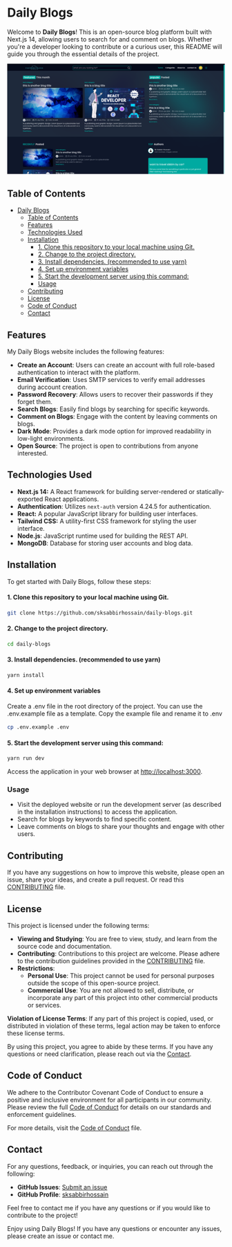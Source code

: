 # Daily Blogs

Welcome to **Daily Blogs**! This is an open-source blog platform built with Next.js 14, allowing users to search for and comment on blogs. Whether you're a developer looking to contribute or a curious user, this README will guide you through the essential details of the project.

![Alt text](./public/Daily-Blogs.png)

## Table of Contents

- [Daily Blogs](#daily-blogs)
  - [Table of Contents](#table-of-contents)
  - [Features](#features)
  - [Technologies Used](#technologies-used)
  - [Installation](#installation)
      - [1. Clone this repository to your local machine using Git.](#1-clone-this-repository-to-your-local-machine-using-git)
      - [2. Change to the project directory.](#2-change-to-the-project-directory)
      - [3. Install dependencies. (recommended to use yarn)](#3-install-dependencies-recommended-to-use-yarn)
      - [4. Set up environment variables](#4-set-up-environment-variables)
      - [5. Start the development server using this command:](#5-start-the-development-server-using-this-command)
    - [Usage](#usage)
  - [Contributing](#contributing)
  - [License](#license)
  - [Code of Conduct](#code-of-conduct)
  - [Contact](#contact)

## Features

My Daily Blogs website includes the following features:

- **Create an Account**: Users can create an account with full role-based authentication to interact with the platform.
- **Email Verification**: Uses SMTP services to verify email addresses during account creation.
- **Password Recovery**: Allows users to recover their passwords if they forget them.
- **Search Blogs**: Easily find blogs by searching for specific keywords.
- **Comment on Blogs**: Engage with the content by leaving comments on blogs.
- **Dark Mode**: Provides a dark mode option for improved readability in low-light environments.
- **Open Source**: The project is open to contributions from anyone interested.

## Technologies Used

- **Next.js 14:** A React framework for building server-rendered or statically-exported React applications.
- **Authentication**: Utilizes `next-auth` version 4.24.5 for authentication.
- **React:** A popular JavaScript library for building user interfaces.
- **Tailwind CSS:** A utility-first CSS framework for styling the user interface.
- **Node.js**: JavaScript runtime used for building the REST API.
- **MongoDB**: Database for storing user accounts and blog data.

## Installation

To get started with Daily Blogs, follow these steps:

#### 1. Clone this repository to your local machine using Git.

```bash
git clone https://github.com/sksabbirhossain/daily-blogs.git
```

#### 2. Change to the project directory.

```bash
cd daily-blogs
```

#### 3. Install dependencies. (recommended to use yarn)

```bash
yarn install
```

#### 4. Set up environment variables

Create a .env file in the root directory of the project. You can use the .env.example file as a template. Copy the example file and rename it to .env

```bash
cp .env.example .env
```

#### 5. Start the development server using this command:

```bash
yarn run dev
```

Access the application in your web browser at [http://localhost:3000](http://localhost:3000).

### Usage

- Visit the deployed website or run the development server (as described in the installation instructions) to access the application.
- Search for blogs by keywords to find specific content.
- Leave comments on blogs to share your thoughts and engage with other users.

## Contributing

If you have any suggestions on how to improve this website, please open an issue, share your ideas, and create a pull request. Or read this [CONTRIBUTING](CONTRIBUTING.md) file.

## License

This project is licensed under the following terms:

- **Viewing and Studying**: You are free to view, study, and learn from the source code and documentation.
- **Contributing**: Contributions to this project are welcome. Please adhere to the contribution guidelines provided in the [CONTRIBUTING](CONTRIBUTING.md) file.
- **Restrictions**:
  - **Personal Use**: This project cannot be used for personal purposes outside the scope of this open-source project.
  - **Commercial Use**: You are not allowed to sell, distribute, or incorporate any part of this project into other commercial products or services.

**Violation of License Terms**: If any part of this project is copied, used, or distributed in violation of these terms, legal action may be taken to enforce these license terms.

By using this project, you agree to abide by these terms. If you have any questions or need clarification, please reach out via the [Contact](https://github.com/sksabbirhossain).

## Code of Conduct

We adhere to the Contributor Covenant Code of Conduct to ensure a positive and inclusive environment for all participants in our community. Please review the full [Code of Conduct](CODE_OF_CONDUCT.md) for details on our standards and enforcement guidelines.

For more details, visit the [Code of Conduct](CODE_OF_CONDUCT.md) file.


## Contact

For any questions, feedback, or inquiries, you can reach out through the following:

- **GitHub Issues**: [Submit an issue](https://github.com/sksabbirhossain/daily-blogs/issues)
- **GitHub Profile**: [sksabbirhossain](https://github.com/sksabbirhossain)

Feel free to contact me if you have any questions or if you would like to contribute to the project!

Enjoy using Daily Blogs! If you have any questions or encounter any issues, please create an issue or contact me.
